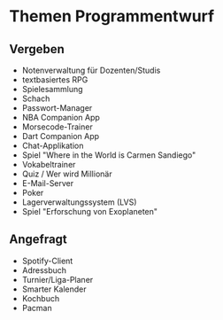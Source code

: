 # Themen Programmentwurf

## Vergeben

* Notenverwaltung für Dozenten/Studis
* textbasiertes RPG
* Spielesammlung
* Schach
* Passwort-Manager
* NBA Companion App
* Morsecode-Trainer
* Dart Companion App
* Chat-Applikation
* Spiel "Where in the World is Carmen Sandiego"
* Vokabeltrainer
* Quiz / Wer wird Millionär
* E-Mail-Server
* Poker
* Lagerverwaltungssystem (LVS)
* Spiel "Erforschung von Exoplaneten"

## Angefragt

* Spotify-Client
* Adressbuch
* Turnier/Liga-Planer
* Smarter Kalender
* Kochbuch
* Pacman
